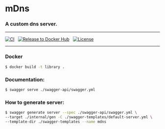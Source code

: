 # mDns

### A custom dns server.

***

[![CI](https://github.com/MarlikAlmighty/mDns/actions/workflows/ci.yml/badge.svg?branch=master)](https://github.com/MarlikAlmighty/mDns/actions/workflows/ci.yml) &nbsp;
[![Release to Docker Hub](https://github.com/MarlikAlmighty/mDns/actions/workflows/cd.yml/badge.svg?branch=master)](https://github.com/MarlikAlmighty/mDns/actions/workflows/cd.yml) &nbsp;
[![License](https://img.shields.io/badge/License-MIT%201.0-orange.svg)](https://github.com/MarlikAlmighty/mDns/blob/master/LICENSE) &nbsp; 

***

### Docker
```sh
$ docker build -t library .
```

### Documentation: 
```sh
$ swagger serve ./swagger-api/swagger.yml
```

### How to generate server:
```sh
$ swagger generate server --spec ./swagger-api/swagger.yml \ 
--target ./internal/gen -C ./swagger-templates/default-server.yml \
--template-dir ./swagger-templates --name mdns
```